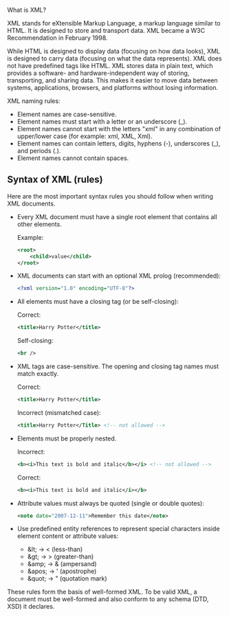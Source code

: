 What is XML?

XML stands for eXtensible Markup Language, a markup language similar to HTML. It is
designed to store and transport data. XML became a W3C Recommendation in February 1998.

While HTML is designed to display data (focusing on how data looks), XML is designed to
carry data (focusing on what the data represents). XML does not have predefined tags like
HTML. XML stores data in plain text, which provides a software- and hardware-independent
way of storing, transporting, and sharing data. This makes it easier to move data between
systems, applications, browsers, and platforms without losing information.

XML naming rules:

- Element names are case-sensitive.
- Element names must start with a letter or an underscore (_).
- Element names cannot start with the letters "xml" in any combination of upper/lower case (for example: xml, XML, Xml).
- Element names can contain letters, digits, hyphens (-), underscores (_), and periods (.).
- Element names cannot contain spaces.

## Syntax of XML (rules)

Here are the most important syntax rules you should follow when writing XML documents.

- Every XML document must have a single root element that contains all other elements.

	Example:

	```xml
	<root>
		<child>value</child>
	</root>
	```

- XML documents can start with an optional XML prolog (recommended):

	```xml
	<?xml version="1.0" encoding="UTF-8"?>
	```

- All elements must have a closing tag (or be self-closing):

	Correct:

	```xml
	<title>Harry Potter</title>
	```

	Self-closing:

	```xml
	<br />
	```

- XML tags are case-sensitive. The opening and closing tag names must match exactly.

	Correct:

	```xml
	<title>Harry Potter</title>
	```

	Incorrect (mismatched case):

	```xml
	<title>Harry Potter</Title> <!-- not allowed -->
	```

- Elements must be properly nested.

	Incorrect:

	```xml
	<b><i>This text is bold and italic</b></i> <!-- not allowed -->
	```

	Correct:

	```xml
	<b><i>This text is bold and italic</i></b>
	```

- Attribute values must always be quoted (single or double quotes):

	```xml
	<note date="2007-12-11">Remember this date</note>
	```

- Use predefined entity references to represent special characters inside element content or attribute values:

	- &amp;lt;  →  &lt;  (less-than)
	- &amp;gt;  →  &gt;  (greater-than)
	- &amp;amp; →  &amp;  (ampersand)
	- &amp;apos; →  '  (apostrophe)
	- &amp;quot; →  "  (quotation mark)

These rules form the basis of well-formed XML. To be valid XML, a document must be well-formed and also conform to any schema (DTD, XSD) it declares.
